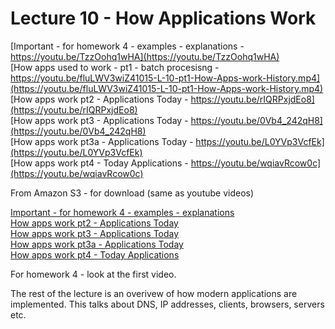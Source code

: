 # Lecture 10 - How Applications Work

[Important - for homework 4 - examples - explanations - https://youtu.be/TzzOohq1wHA](https://youtu.be/TzzOohq1wHA)<br>
[How apps used to work - pt1 - batch procesisng - https://youtu.be/fluLWV3wiZ41015-L-10-pt1-How-Apps-work-History.mp4](https://youtu.be/fluLWV3wiZ41015-L-10-pt1-How-Apps-work-History.mp4)<br>
[How apps work pt2 - Applications Today - https://youtu.be/rIQRPxjdEo8](https://youtu.be/rIQRPxjdEo8)<br>
[How apps work pt3 - Applications Today - https://youtu.be/0Vb4_242qH8](https://youtu.be/0Vb4_242qH8)<br>
[How apps work pt3a - Applications Today - https://youtu.be/L0YVp3VcfEk](https://youtu.be/L0YVp3VcfEk)<br>
[How apps work pt4 - Today Applications - https://youtu.be/wqiavRcow0c](https://youtu.be/wqiavRcow0c)<br>

From Amazon S3 - for download (same as youtube videos)

[Important - for homework 4 - examples - explanations](http://uw-s20-2015.s3.amazonaws.com/1015-L-10-pt0-Homework-4-Overview.mp4)<br>
[How apps work pt2 - Applications Today](http://uw-s20-2015.s3.amazonaws.com/1015-L-10-pt2-how-apps-work.mp4)<br>
[How apps work pt3 - Applications Today](http://uw-s20-2015.s3.amazonaws.com/1015-L-10-pt3-how-apps-work.mp4)<br>
[How apps work pt3a - Applications Today](http://uw-s20-2015.s3.amazonaws.com/1015-L-10-pt3a-how-apps-work.mp4)<br>
[How apps work pt4 - Today Applications](http://uw-s20-2015.s3.amazonaws.com/1015-L-10-pt4-how-apps-work.mp4)<br>


For homework 4 - look at the first video.

The rest of the lecture is an overivew of how modern applications are implemented.  This talks about DNS, IP addresses,
clients, browsers, servers etc.

